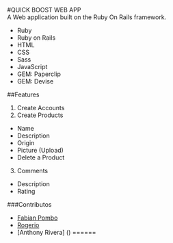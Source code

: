 #QUICK BOOST WEB APP  
A Web application built on the Ruby On Rails framework.  
 * Ruby  
 * Ruby on Rails  
 * HTML  
 * CSS  
 * Sass  
 * JavaScript  
 * GEM: Paperclip  
 * GEM: Devise

##Features
1. Create Accounts  
2. Create Products  
 * Name  
 * Description  
 * Origin  
 * Picture (Upload)  
 * Delete a Product  
3. Comments  
 * Description  
 * Rating  

###Contributos
* [Fabian Pombo](https://github.com/fabianp23)
* [Rogerio](https://github.com/roger88ist)
* [Anthony Rivera] ()
======
